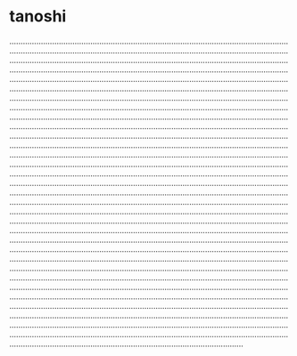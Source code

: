 # tanoshi

........................................................................................................................................................................................................................................................................................................................................................................................................................................................................................................................................................................................................................................................................................................................................................................................................................................................................................................................................................................................................................................................................................................................................................................................................................................................................................................................................................................................................................................................................................................................................................................................................................................................................................................................................................................................................................................................................................................................................................................................................................................................................................................................................................................................................................................................................................................................................................................................................................................................................................................................................................................................................................................................................................................................................................................................................................................................................................................................................................................................................................................................................................................................................................................................................................................................................................................................................................................................................................................................................................................................................................................................................................................................................................................................................................................................................................................................................................................................................................................................................................................................................................................................................................................................................................................